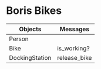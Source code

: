 # Boris Bikes

| Objects        | Messages     |
| -------------- | ------------ |
| Person         |              |
| Bike           | is_working?  |
| DockingStation | release_bike |
